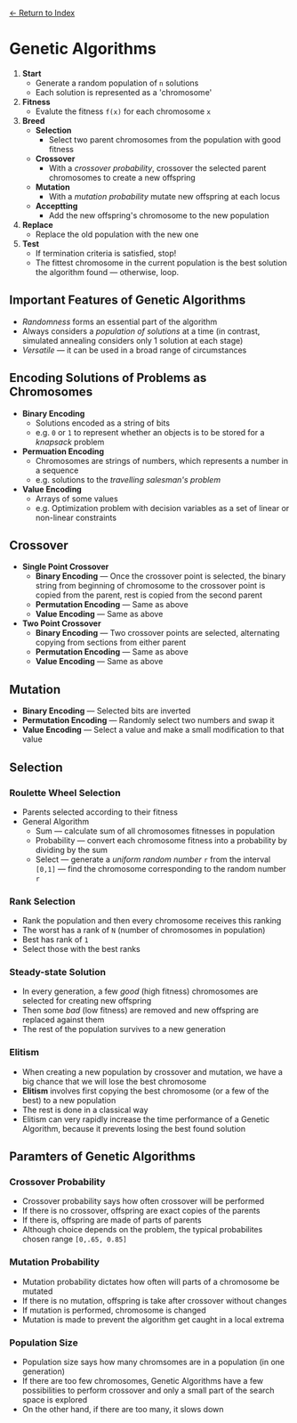 [← Return to Index](https://github.com/cjmlgrto/fit3139-notes/)

# Genetic Algorithms

1. **Start**
	* Generate a random population of `n` solutions
	* Each solution is represented as a 'chromosome'
2. **Fitness**
	* Evalute the fitness `f(x)` for each chromosome `x`
3. **Breed**
	* **Selection**
		* Select two parent chromosomes from the population with good fitness
	* **Crossover**
		* With a _crossover probability_, crossover the selected parent chromosomes to create a new offspring
	* **Mutation**
		* With a _mutation probability_ mutate new offspring at each locus
	* **Acceptting**
		* Add the new offspring's chromosome to the new population
4. **Replace**
	* Replace the old population with the new one
5. **Test**
	* If termination criteria is satisfied, stop!
	* The fittest chromosome in the current population is the best solution the algorithm found — otherwise, loop.

## Important Features of Genetic Algorithms

* _Randomness_ forms an essential part of the algorithm
* Always considers a _population of solutions_ at a time (in contrast, simulated annealing considers only 1 solution at each stage)
* _Versatile_ — it can be used in a broad range of circumstances

## Encoding Solutions of Problems as Chromosomes

* **Binary Encoding** 
	* Solutions encoded as a string of bits 
	* e.g. `0` or `1` to represent whether an objects is to be stored for a _knapsack_ problem
* **Permuation Encoding**
	* Chromosomes are strings of numbers, which represents a number in a sequence
	* e.g. solutions to the _travelling salesman's problem_
* **Value Encoding**
	* Arrays of some values
	* e.g. Optimization problem with decision variables as a set of linear or non-linear constraints

## Crossover

* **Single Point Crossover**
	* **Binary Encoding** — Once the crossover point is selected, the binary string from beginning of chromosome to the crossover point is copied from the parent, rest is copied from the second parent
	* **Permutation Encoding** — Same as above
	* **Value Encoding** — Same as above
* **Two Point Crossover**
	* **Binary Encoding** — Two crossover points are selected, alternating copying from sections from either parent
	* **Permutation Encoding** — Same as above
	* **Value Encoding** — Same as above

## Mutation

* **Binary Encoding** — Selected bits are inverted
* **Permutation Encoding** — Randomly select two numbers and swap it
* **Value Encoding** — Select a value and make a small modification to that value

## Selection

### Roulette Wheel Selection

* Parents selected according to their fitness
* General Algorithm
	* Sum — calculate sum of all chromosomes fitnesses in population
	* Probability — convert each chromosome fitness into a probability by dividing by the sum
	* Select — generate a _uniform random number_ `r` from the interval `[0,1]` — find the chromosome corresponding to the random number `r`

### Rank Selection

* Rank the population and then every chromosome receives this ranking
* The worst has a rank of `N` (number of chromosomes in population)
* Best has rank of `1`
* Select those with the best ranks

### Steady-state Solution

* In every generation, a few _good_ (high fitness) chromosomes are selected for creating new offspring
* Then some _bad_ (low fitness) are removed and new offspring are replaced against them
* The rest of the population survives to a new generation

### Elitism

* When creating a new population by crossover and mutation, we have a big chance that we will lose the best chromosome
* **Elitism** involves first copying the best chromosome (or a few of the best) to a new population
* The rest is done in a classical way
* Elitism can very rapidly increase the time performance of a Genetic Algorithm, because it prevents losing the best found solution

## Paramters of Genetic Algorithms

### Crossover Probability

* Crossover probability says how often crossover will be performed
* If there is no crossover, offspring are exact copies of the parents
* If there is, offspring are made of parts of parents
* Although choice depends on the problem, the typical probabilites chosen range `[0,.65, 0.85]`

### Mutation Probability

* Mutation probability dictates how often will parts of a chromosome be mutated
* If there is no mutation, offspring is take after crossover without changes
* If mutation is performed, chromosome is changed
* Mutation is made to prevent the algorithm get caught in a local extrema

### Population Size

* Population size says how many chromsomes are in a population (in one generation)
* If there are too few chromosomes, Genetic Algorithms have a few possibilities to perform crossover and only a small part of the search space is explored
* On the other hand, if there are too many, it slows down
